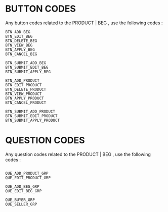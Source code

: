 # BUTTON CODES
Any button codes related to the PRODUCT | BEG , use the following codes :

```
BTN_ADD_BEG
BTN_EDIT_BEG
BTN_DELETE_BEG
BTN_VIEW_BEG
BTN_APPLY_BEG
BTN_CANCEL_BEG

BTN_SUBMIT_ADD_BEG
BTN_SUBMIT_EDIT_BEG
BTN_SUBMIT_APPLY_BEG
```

```
BTN_ADD_PRODUCT
BTN_EDIT_PRODUCT
BTN_DELETE_PRODUCT
BTN_VIEW_PRODUCT
BTN_APPLY_PRODUCT
BTN_CANCEL_PRODUCT

BTN_SUBMIT_ADD_PRODUCT
BTN_SUBMIT_EDIT_PRODUCT
BTN_SUBMIT_APPLY_PRODUCT
```

# QUESTION CODES
Any question codes related to the PRODUCT | BEG , use the following codes :

```

QUE_ADD_PRODUCT_GRP
QUE_EDIT_PRODUCT_GRP

QUE_ADD_BEG_GRP
QUE_EDIT_BEG_GRP

QUE_BUYER_GRP
QUE_SELLER_GRP

```
